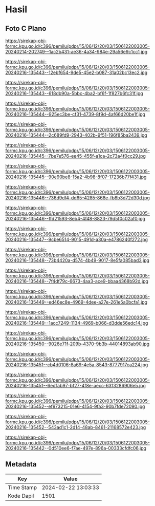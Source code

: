 # Hasil

## Foto C Plano

https://sirekap-obj-formc.kpu.go.id/c396/pemilu/pdpr/15/06/12/20/03/1506122003005-20240214-202749--1ac2b431-ae36-4a34-984e-29a56e9c1cc1.jpg

https://sirekap-obj-formc.kpu.go.id/c396/pemilu/pdpr/15/06/12/20/03/1506122003005-20240216-135443--12ebf654-9de5-45e2-b087-31a02bc13ec2.jpg

https://sirekap-obj-formc.kpu.go.id/c396/pemilu/pdpr/15/06/12/20/03/1506122003005-20240216-135443--618db90a-5bbc-4ba2-bf6f-1f827b6fc31f.jpg

https://sirekap-obj-formc.kpu.go.id/c396/pemilu/pdpr/15/06/12/20/03/1506122003005-20240216-135444--925ec3be-cf31-4739-8f9d-4af66d20be1f.jpg

https://sirekap-obj-formc.kpu.go.id/c396/pemilu/pdpr/15/06/12/20/03/1506122003005-20240216-135444--2c689fd9-2943-402b-9f51-196f85ba2439.jpg

https://sirekap-obj-formc.kpu.go.id/c396/pemilu/pdpr/15/06/12/20/03/1506122003005-20240216-135445--7be7e576-ee45-455f-a1ca-2c73a4f0cc29.jpg

https://sirekap-obj-formc.kpu.go.id/c396/pemilu/pdpr/15/06/12/20/03/1506122003005-20240216-135445--90e90be8-15a2-4b98-8f07-17236b77f431.jpg

https://sirekap-obj-formc.kpu.go.id/c396/pemilu/pdpr/15/06/12/20/03/1506122003005-20240216-135446--736d9df4-dd65-4285-868e-fb8b3d72d30d.jpg

https://sirekap-obj-formc.kpu.go.id/c396/pemilu/pdpr/15/06/12/20/03/1506122003005-20240216-135446--ffd21593-8eb4-4f48-8823-79d5f0c02af0.jpg

https://sirekap-obj-formc.kpu.go.id/c396/pemilu/pdpr/15/06/12/20/03/1506122003005-20240216-135447--9cbe6514-9015-491d-a30a-e4786240f272.jpg

https://sirekap-obj-formc.kpu.go.id/c396/pemilu/pdpr/15/06/12/20/03/1506122003005-20240216-135448--73b4420a-d574-4b49-9017-8e5fa085bad3.jpg

https://sirekap-obj-formc.kpu.go.id/c396/pemilu/pdpr/15/06/12/20/03/1506122003005-20240216-135448--7f4df79c-6673-4aa3-ace9-bbaa4368b92d.jpg

https://sirekap-obj-formc.kpu.go.id/c396/pemilu/pdpr/15/06/12/20/03/1506122003005-20240216-135449--ed46ec8e-4969-4dee-a27e-261e5a0bcfa1.jpg

https://sirekap-obj-formc.kpu.go.id/c396/pemilu/pdpr/15/06/12/20/03/1506122003005-20240216-135449--1acc7249-1134-4969-b066-d3dde56edc14.jpg

https://sirekap-obj-formc.kpu.go.id/c396/pemilu/pdpr/15/06/12/20/03/1506122003005-20240216-135450--9026e71f-209b-4370-9b3b-44014893ab90.jpg

https://sirekap-obj-formc.kpu.go.id/c396/pemilu/pdpr/15/06/12/20/03/1506122003005-20240216-135451--cb4d0106-8a69-4e5a-8543-8777917ca224.jpg

https://sirekap-obj-formc.kpu.go.id/c396/pemilu/pdpr/15/06/12/20/03/1506122003005-20240216-135451--6ed1ab97-bf27-4f8e-aecc-6313286906e5.jpg

https://sirekap-obj-formc.kpu.go.id/c396/pemilu/pdpr/15/06/12/20/03/1506122003005-20240216-135452--ef973215-01e6-4154-9fa3-90b7fde72090.jpg

https://sirekap-obj-formc.kpu.go.id/c396/pemilu/pdpr/15/06/12/20/03/1506122003005-20240216-135452--543ad1c1-2d14-48ab-8461-21168572e423.jpg

https://sirekap-obj-formc.kpu.go.id/c396/pemilu/pdpr/15/06/12/20/03/1506122003005-20240216-135442--0d510ee6-f7ae-497e-896a-00333cfdfc06.jpg


## Metadata

| Key        | Value               |
| ---------- | ------------------- |
| Time Stamp | 2024-02-22 13:03:33 |
| Kode Dapil | 1501                |



